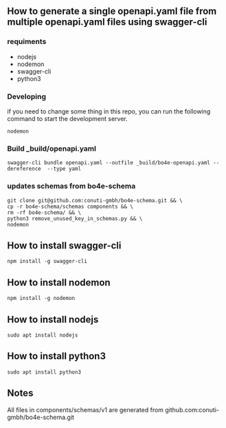 ## How to generate a single openapi.yaml file from multiple openapi.yaml files using swagger-cli

### requiments
- nodejs
- nodemon
- swagger-cli
- python3


### Developing
if you need to change some thing in this repo, you can run the following command to start the development server.
```
nodemon
```

### Build _build/openapi.yaml
```
swagger-cli bundle openapi.yaml --outfile _build/bo4e-openapi.yaml --dereference  --type yaml
```


### updates schemas from bo4e-schema
```
git clone git@github.com:conuti-gmbh/bo4e-schema.git && \
cp -r bo4e-schema/schemas components && \
rm -rf bo4e-schema/ && \
python3 remove_unused_key_in_schemas.py && \ 
nodemon
```

## How to install swagger-cli
```
npm install -g swagger-cli
```

## How to install nodemon
```
npm install -g nodemon
```

## How to install nodejs
```
sudo apt install nodejs
```

## How to install python3
```
sudo apt install python3
```

## Notes
All files in components/schemas/v1 are generated from github.com:conuti-gmbh/bo4e-schema.git